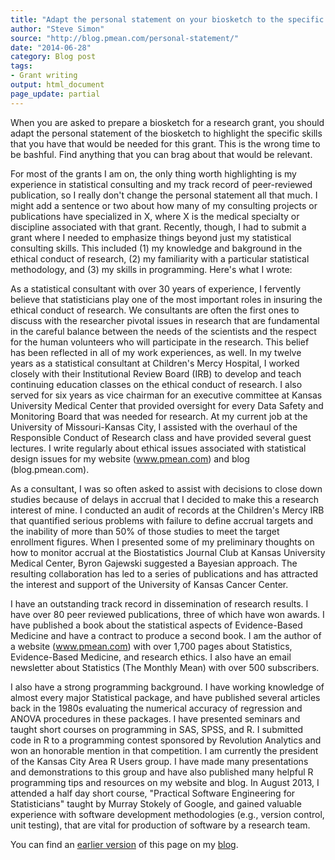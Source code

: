 ```yaml
---
title: "Adapt the personal statement on your biosketch to the specific grant"
author: "Steve Simon"
source: "http://blog.pmean.com/personal-statement/"
date: "2014-06-28"
category: Blog post
tags:
- Grant writing
output: html_document
page_update: partial
---
```


When you are asked to prepare a biosketch for a research grant, you
should adapt the personal statement of the biosketch to highlight the
specific skills that you have that would be needed for this grant. This
is the wrong time to be bashful. Find anything that you can brag about
that would be relevant. 

<!---More--->

For most of the grants I am on, the only thing worth highlighting is my
experience in statistical consulting and my track record of
peer-reviewed publication, so I really don't change the personal
statement all that much. I might add a sentence or two about how many of
my consulting projects or publications have specialized in X, where X is
the medical specialty or discipline associated with that grant.
Recently, though, I had to submit a grant where I needed to emphasize
things beyond just my statistical consulting skills. This included (1)
my knowledge and bakground in the ethical conduct of research, (2) my
familiarity with a particular statistical methodology, and (3) my skills
in programming. Here's what I wrote:

As a statistical consultant with over 30 years of experience, I
fervently believe that statisticians play one of the most important
roles in insuring the ethical conduct of research. We consultants are
often the first ones to discuss with the researcher pivotal issues in
research that are fundamental in the careful balance between the needs
of the scientists and the respect for the human volunteers who will
participate in the research. This belief has been reflected in all of my
work experiences, as well. In my twelve years as a statistical
consultant at Children's Mercy Hospital, I worked closely with their
Institutional Review Board (IRB) to develop and teach continuing
education classes on the ethical conduct of research. I also served for
six years as vice chairman for an executive committee at Kansas
University Medical Center that provided oversight for every Data Safety
and Monitoring Board that was needed for research. At my current job at
the University of Missouri-Kansas City, I assisted with the overhaul of
the Responsible Conduct of Research class and have provided several
guest lectures. I write regularly about ethical issues associated with
statistical design issues for my website (www.pmean.com) and blog
(blog.pmean.com).



As a consultant, I was so often asked to assist with decisions to close
down studies because of delays in accrual that I decided to make this a
research interest of mine. I conducted an audit of records at the
Children's Mercy IRB that quantified serious problems with failure to
define accrual targets and the inability of more than 50% of those
studies to meet the target enrollment figures. When I presented some of
my preliminary thoughts on how to monitor accrual at the Biostatistics
Journal Club at Kansas University Medical Center, Byron Gajewski
suggested a Bayesian approach. The resulting collaboration has led to a
series of publications and has attracted the interest and support of the
University of Kansas Cancer Center.

I have an outstanding track record in dissemination of research results.
I have over 80 peer reviewed publications, three of which have won
awards. I have published a book about the statistical aspects of
Evidence-Based Medicine and have a contract to produce a second book. I
am the author of a website (www.pmean.com) with over 1,700 pages about
Statistics, Evidence-Based Medicine, and research ethics. I also have an
email newsletter about Statistics (The Monthly Mean) with over 500
subscribers.

I also have a strong programming background. I have working knowledge of
almost every major Statistical package, and have published several
articles back in the 1980s evaluating the numerical accuracy of
regression and ANOVA procedures in these packages. I have presented
seminars and taught short courses on programming in SAS, SPSS, and R. I
submitted code in R to a programming contest sponsored by Revolution
Analytics and won an honorable mention in that competition. I am
currently the president of the Kansas City Area R Users group. I have
made many presentations and demonstrations to this group and have also
published many helpful R programming tips and resources on my website
and blog. In August 2013, I attended a half day short course, "Practical
Software Engineering for Statisticians" taught by Murray Stokely of
Google, and gained valuable experience with software development
methodologies (e.g., version control, unit testing), that are vital for
production of software by a research team.

You can find an [earlier version][sim1] of this page on my [blog][sim2].

[sim1]: http://blog.pmean.com/personal-statement/
[sim2]: http://blog.pmean.com